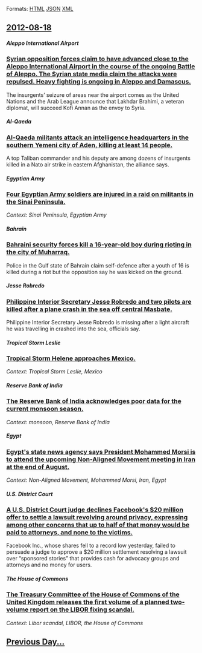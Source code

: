 
Formats: [HTML](2012/08/18/index.html)  [JSON](2012/08/18/index.json)  [XML](2012/08/18/index.xml)  

## [2012-08-18](/news/2012/08/18/index.md)

##### Aleppo International Airport
### [Syrian opposition forces claim to have advanced close to the Aleppo International Airport in the course of the ongoing Battle of Aleppo. The Syrian state media claim the attacks were repulsed. Heavy fighting is ongoing in Aleppo and Damascus. ](/news/2012/08/18/syrian-opposition-forces-claim-to-have-advanced-close-to-the-aleppo-international-airport-in-the-course-of-the-ongoing-battle-of-aleppo-the.md)
The insurgents’ seizure of areas near the airport comes as the United Nations and the Arab League announce that Lakhdar Brahimi, a veteran diplomat, will succeed Kofi Annan as the envoy to Syria.

##### Al-Qaeda
### [Al-Qaeda militants attack an intelligence headquarters in the southern Yemeni city of Aden, killing at least 14 people. ](/news/2012/08/18/al-qaeda-militants-attack-an-intelligence-headquarters-in-the-southern-yemeni-city-of-aden-killing-at-least-14-people.md)
A top Taliban commander and his deputy are among dozens of insurgents killed in a Nato air strike in eastern Afghanistan, the alliance says.

##### Egyptian Army
### [Four Egyptian Army soldiers are injured in a raid on militants in the Sinai Peninsula. ](/news/2012/08/18/four-egyptian-army-soldiers-are-injured-in-a-raid-on-militants-in-the-sinai-peninsula.md)
_Context: Sinai Peninsula, Egyptian Army_

##### Bahrain
### [Bahraini security forces kill a 16-year-old boy during rioting in the city of Muharraq. ](/news/2012/08/18/bahraini-security-forces-kill-a-16-year-old-boy-during-rioting-in-the-city-of-muharraq.md)
Police in the Gulf state of Bahrain claim self-defence after a youth of 16 is killed during a riot but the opposition say he was kicked on the ground.

##### Jesse Robredo
### [Philippine Interior Secretary Jesse Robredo and two pilots are killed after a plane crash in the sea off central Masbate. ](/news/2012/08/18/philippine-interior-secretary-jesse-robredo-and-two-pilots-are-killed-after-a-plane-crash-in-the-sea-off-central-masbate.md)
Philippine Interior Secretary Jesse Robredo is missing after a light aircraft he was travelling in crashed into the sea, officials say.

##### Tropical Storm Leslie
### [Tropical Storm Helene approaches Mexico. ](/news/2012/08/18/tropical-storm-helene-approaches-mexico.md)
_Context: Tropical Storm Leslie, Mexico_

##### Reserve Bank of India
### [The Reserve Bank of India acknowledges poor data for the current monsoon season. ](/news/2012/08/18/the-reserve-bank-of-india-acknowledges-poor-data-for-the-current-monsoon-season.md)
_Context: monsoon, Reserve Bank of India_

##### Egypt
### [Egypt's state news agency says President Mohammed Morsi is to attend the upcoming Non-Aligned Movement meeting in Iran at the end of August. ](/news/2012/08/18/egypt-s-state-news-agency-says-president-mohammed-morsi-is-to-attend-the-upcoming-non-aligned-movement-meeting-in-iran-at-the-end-of-august.md)
_Context: Non-Aligned Movement, Mohammed Morsi, Iran, Egypt_

##### U.S. District Court
### [A U.S. District Court judge declines Facebook's $20 million offer to settle a lawsuit revolving around privacy, expressing among other concerns that up to half of that money would be paid to attorneys, and none to the victims. ](/news/2012/08/18/a-u-s-district-court-judge-declines-facebook-s-20-million-offer-to-settle-a-lawsuit-revolving-around-privacy-expressing-among-other-conce.md)
Facebook Inc., whose shares fell to a record low yesterday, failed to persuade a judge to approve a $20 million settlement resolving a lawsuit over “sponsored stories” that provides cash for advocacy groups and attorneys and no money for users.

##### The House of Commons
### [The Treasury Committee of the House of Commons of the United Kingdom releases the first volume of a planned two-volume report on the LIBOR fixing scandal. ](/news/2012/08/18/the-treasury-committee-of-the-house-of-commons-of-the-united-kingdom-releases-the-first-volume-of-a-planned-two-volume-report-on-the-libor-f.md)
_Context: Libor scandal, LIBOR, the House of Commons_

## [Previous Day...](/news/2012/08/17/index.md)

